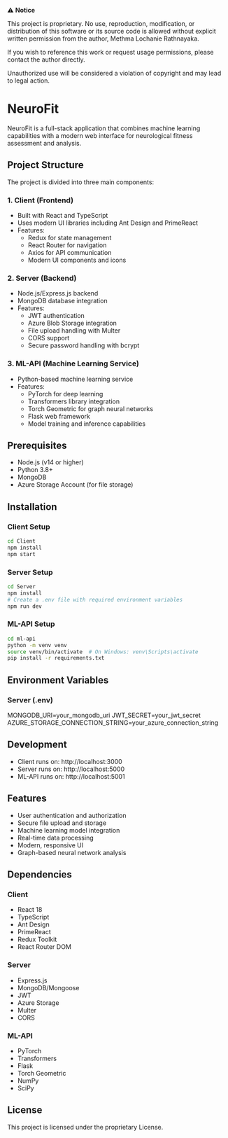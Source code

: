⚠ **Notice**

This project is proprietary. No use, reproduction, modification, or distribution of this software or its source code is allowed without explicit written permission from the author, Methma Lochanie Rathnayaka.

If you wish to reference this work or request usage permissions, please contact the author directly.

Unauthorized use will be considered a violation of copyright and may lead to legal action.


# NeuroFit

NeuroFit is a full-stack application that combines machine learning capabilities with a modern web interface for neurological fitness assessment and analysis.

## Project Structure

The project is divided into three main components:

### 1. Client (Frontend)
- Built with React and TypeScript
- Uses modern UI libraries including Ant Design and PrimeReact
- Features:
  - Redux for state management
  - React Router for navigation
  - Axios for API communication
  - Modern UI components and icons

### 2. Server (Backend)
- Node.js/Express.js backend
- MongoDB database integration
- Features:
  - JWT authentication
  - Azure Blob Storage integration
  - File upload handling with Multer
  - CORS support
  - Secure password handling with bcrypt

### 3. ML-API (Machine Learning Service)
- Python-based machine learning service
- Features:
  - PyTorch for deep learning
  - Transformers library integration
  - Torch Geometric for graph neural networks
  - Flask web framework
  - Model training and inference capabilities

## Prerequisites

- Node.js (v14 or higher)
- Python 3.8+
- MongoDB
- Azure Storage Account (for file storage)

## Installation

### Client Setup
```bash
cd Client
npm install
npm start
```

### Server Setup
```bash
cd Server
npm install
# Create a .env file with required environment variables
npm run dev
```

### ML-API Setup
```bash
cd ml-api
python -m venv venv
source venv/bin/activate  # On Windows: venv\Scripts\activate
pip install -r requirements.txt
```

## Environment Variables

### Server (.env)
MONGODB_URI=your_mongodb_uri
JWT_SECRET=your_jwt_secret
AZURE_STORAGE_CONNECTION_STRING=your_azure_connection_string


## Development

- Client runs on: http://localhost:3000
- Server runs on: http://localhost:5000
- ML-API runs on: http://localhost:5001

## Features

- User authentication and authorization
- Secure file upload and storage
- Machine learning model integration
- Real-time data processing
- Modern, responsive UI
- Graph-based neural network analysis

## Dependencies

### Client
- React 18
- TypeScript
- Ant Design
- PrimeReact
- Redux Toolkit
- React Router DOM

### Server
- Express.js
- MongoDB/Mongoose
- JWT
- Azure Storage
- Multer
- CORS

### ML-API
- PyTorch
- Transformers
- Flask
- Torch Geometric
- NumPy
- SciPy

## License

This project is licensed under the proprietary License.

